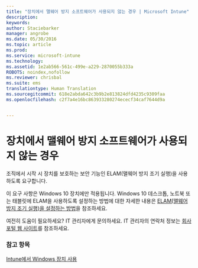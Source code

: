 ```yaml
---
title: "장치에서 맬웨어 방지 소프트웨어가 사용되지 않는 경우 | Microsoft Intune"
description: 
keywords: 
author: Staciebarker
manager: angrobe
ms.date: 05/30/2016
ms.topic: article
ms.prod: 
ms.service: microsoft-intune
ms.technology: 
ms.assetid: 1e2ab566-561c-499e-a229-2870055b333a
ROBOTS: noindex,nofollow
ms.reviewer: chrisbal
ms.suite: ems
translationtype: Human Translation
ms.sourcegitcommit: 618e2abda642c3b9b2e813824dfd4235c9309faa
ms.openlocfilehash: c2f7a4e16bc863933280274ececf34caf7644d9a


---
```



# 장치에서 맬웨어 방지 소프트웨어가 사용되지 않는 경우

조직에서 시작 시 장치를 보호하는 보안 기능인 ELAM(맬웨어 방지 조기 실행)을 사용하도록 요구합니다.

이 요구 사항은 Windows 10 장치에만 적용됩니다. Windows 10 데스크톱, 노트북 또는 태블릿에 ELAM을 사용하도록 설정하는 방법에 대한 자세한 내용은 [ELAM(맬웨어 방지 조기 실행)을 설정하는 방법](https://gallery.technet.microsoft.com/How-to-turn-on-Early-84552ec5)을 참조하세요.

여전히 도움이 필요하세요? IT 관리자에게 문의하세요. IT 관리자의 연락처 정보는 [회사 포털 웹 사이트](http://portal.manage.microsoft.com)를 참조하세요.

### 참고 항목
[Intune에서 Windows 장치 사용](using-your-windows-device-with-intune.md)



<!--HONumber=Jul16_HO4-->



